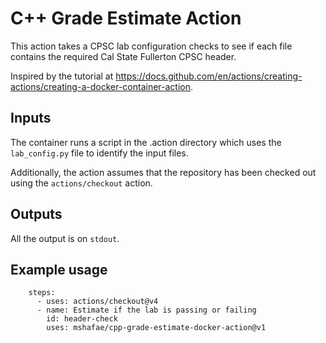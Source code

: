 # C++ Grade Estimate Action

This action takes a CPSC lab configuration checks to see if each file contains the required Cal State Fullerton CPSC header.

Inspired by the tutorial at https://docs.github.com/en/actions/creating-actions/creating-a-docker-container-action.

## Inputs

The container runs a script in the .action directory which uses the `lab_config.py` file to identify the input files.

Additionally, the action assumes that the repository has been checked out using the `actions/checkout` action.

## Outputs

All the output is on `stdout`.

## Example usage

```
    steps:
      - uses: actions/checkout@v4
      - name: Estimate if the lab is passing or failing
        id: header-check
        uses: mshafae/cpp-grade-estimate-docker-action@v1
```